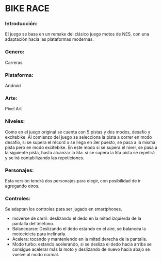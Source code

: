 # BIKE RACE

### Introducción:
El juego se basa en un remake del clásico juego motos de NES, con una adaptación hacia las plataformas modernas.

### Genero:
Carreras

### Plataforma:
Android

### Arte:
Pixel Art

### Niveles:
Como en el juego original se cuenta con 5 pistas y dos modos, desafío y excitebike.
Al comienzo del juego se selecciona la pista a correr en modo desafío, si se supera el récord o se llega en 3er puesto, se pasa a la misma pista pero en modo excitebike.
En este modo si se supera el nivel, se pasa a la siguiente pista, hasta alcanzar la 5ta.
si se supera la 5ta pista se repetirá y se irá contabilizando las repeticiones.

### Personajes:
Esta versión tendrá dos personajes para elegir, con posibilidad de ir agregando otros.

### Controles:
Se adaptan los controles para ser jugado en smartphones.
- moverse de carril: deslizando el dedo en la mitad izquierda de la pantalla del teléfono.
- Balancearse: Deslizando el dedo estando en el aire, se balancea la motocicleta para inclinarla.
- Acelera: tocando y manteniendo en la mitad derecha de la pantalla.
- Modo turbo: estando acelerando, si se desliza el dedo hacia arriba se consigue acelerar más la moto y deslizando de nuevo hacia abajo se vuelve al modo normal.

